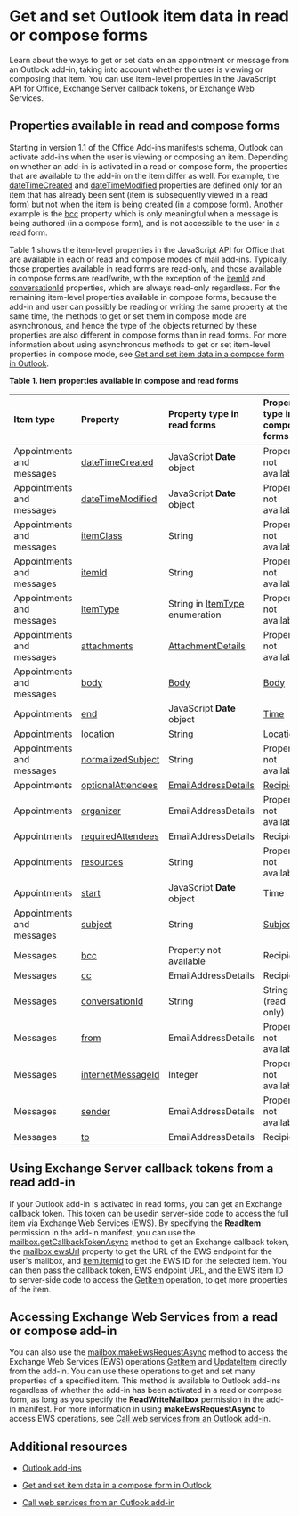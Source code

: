 
# Get and set Outlook item data in read or compose forms
Learn about the ways to get or set data on an appointment or message from an Outlook add-in, taking into account whether the user is viewing or composing that item. You can use item-level properties in the JavaScript API for Office, Exchange Server callback tokens, or Exchange Web Services.




## Properties available in read and compose forms


Starting in version 1.1 of the Office Add-ins manifests schema, Outlook can activate add-ins when the user is viewing or composing an item. Depending on whether an add-in is activated in a read or compose form, the properties that are available to the add-in on the item differ as well. For example, the [dateTimeCreated](http://dev.outlook.com/reference/add-ins/Office.context.mailbox.item.html) and [dateTimeModified](http://dev.outlook.com/reference/add-ins/Office.context.mailbox.item.html) properties are defined only for an item that has already been sent (item is subsequently viewed in a read form) but not when the item is being created (in a compose form). Another example is the [bcc](http://dev.outlook.com/reference/add-ins/Office.context.mailbox.item.html) property which is only meaningful when a message is being authored (in a compose form), and is not accessible to the user in a read form.

Table 1 shows the item-level properties in the JavaScript API for Office that are available in each of read and compose modes of mail add-ins. Typically, those properties available in read forms are read-only, and those available in compose forms are read/write, with the exception of the [itemId](http://dev.outlook.com/reference/add-ins/Office.context.mailbox.item.html) and [conversationId](http://dev.outlook.com/reference/add-ins/Office.context.mailbox.item.html) properties, which are always read-only regardless. For the remaining item-level properties available in compose forms, because the add-in and user can possibly be reading or writing the same property at the same time, the methods to get or set them in compose mode are asynchronous, and hence the type of the objects returned by these properties are also different in compose forms than in read forms. For more information about using asynchronous methods to get or set item-level properties in compose mode, see [Get and set item data in a compose form in Outlook](../outlook/get-and-set-item-data-in-a-compose-form.md).


**Table 1. Item properties available in compose and read forms**


|**Item type**|**Property**|**Property type in read forms**|**Property type in compose forms**|
|:-----|:-----|:-----|:-----|
|Appointments and messages|[dateTimeCreated](http://dev.outlook.com/reference/add-ins/Office.context.mailbox.item.html)|JavaScript  **Date** object|Property not available|
|Appointments and messages|[dateTimeModified](http://dev.outlook.com/reference/add-ins/Office.context.mailbox.item.html)|JavaScript  **Date** object|Property not available|
|Appointments and messages|[itemClass](http://dev.outlook.com/reference/add-ins/Office.context.mailbox.item.html)|String|Property not available|
|Appointments and messages|[itemId](http://dev.outlook.com/reference/add-ins/Office.context.mailbox.item.html)|String|Property not available|
|Appointments and messages|[itemType](http://dev.outlook.com/reference/add-ins/Office.context.mailbox.item.html)|String in [ItemType](http://dev.outlook.com/reference/add-ins/Office.MailboxEnums.html) enumeration|Property not available|
|Appointments and messages|[attachments](http://dev.outlook.com/reference/add-ins/Office.context.mailbox.item.html)|[AttachmentDetails](http://dev.outlook.com/reference/add-ins/simple-types.html)|Property not available|
|Appointments and messages|[body](http://dev.outlook.com/reference/add-ins/Office.context.mailbox.item.html)|[Body](http://dev.outlook.com/reference/add-ins/Body.html)|[Body](http://dev.outlook.com/reference/add-ins/Body.html)|
|Appointments|[end](http://dev.outlook.com/reference/add-ins/Office.context.mailbox.item.html)|JavaScript  **Date** object|[Time](http://dev.outlook.com/reference/add-ins/Time.html)|
|Appointments|[location](http://dev.outlook.com/reference/add-ins/Office.context.mailbox.item.html)|String|[Location](http://dev.outlook.com/reference/add-ins/Location.html)|
|Appointments and messages|[normalizedSubject](http://dev.outlook.com/reference/add-ins/Office.context.mailbox.item.html)|String|Property not available|
|Appointments|[optionalAttendees](http://dev.outlook.com/reference/add-ins/Office.context.mailbox.item.html)|[EmailAddressDetails](http://dev.outlook.com/reference/add-ins/simple-types.html)|[Recipients](http://dev.outlook.com/reference/add-ins/Recipients.html)|
|Appointments|[organizer](http://dev.outlook.com/reference/add-ins/Office.context.mailbox.item.html)|EmailAddressDetails|Property not available|
|Appointments|[requiredAttendees](http://dev.outlook.com/reference/add-ins/Office.context.mailbox.item.html)|EmailAddressDetails|Recipients|
|Appointments|[resources](http://dev.outlook.com/reference/add-ins/Office.context.mailbox.item.html)|String|Property not available|
|Appointments|[start](http://dev.outlook.com/reference/add-ins/Office.context.mailbox.item.html)|JavaScript  **Date** object|Time|
|Appointments and messages|[subject](http://dev.outlook.com/reference/add-ins/Office.context.mailbox.item.html)|String|[Subject](http://dev.outlook.com/reference/add-ins/Subject.html)|
|Messages|[bcc](http://dev.outlook.com/reference/add-ins/Office.context.mailbox.item.html)|Property not available|Recipients|
|Messages|[cc](http://dev.outlook.com/reference/add-ins/Office.context.mailbox.item.html)|EmailAddressDetails|Recipients|
|Messages|[conversationId](http://dev.outlook.com/reference/add-ins/Office.context.mailbox.item.html)|String|String (read only)|
|Messages|[from](http://dev.outlook.com/reference/add-ins/Office.context.mailbox.item.html)|EmailAddressDetails|Property not available|
|Messages|[internetMessageId](http://dev.outlook.com/reference/add-ins/Office.context.mailbox.item.html)|Integer|Property not available|
|Messages|[sender](http://dev.outlook.com/reference/add-ins/Office.context.mailbox.item.html)|EmailAddressDetails|Property not available|
|Messages|[to](http://dev.outlook.com/reference/add-ins/Office.context.mailbox.item.html)|EmailAddressDetails|Recipients|

## Using Exchange Server callback tokens from a read add-in


If your Outlook add-in is activated in read forms, you can get an Exchange callback token. This token can be usedin server-side code to access the full item via Exchange Web Services (EWS). By specifying the  **ReadItem** permission in the add-in manifest, you can use the [mailbox.getCallbackTokenAsync](http://dev.outlook.com/reference/add-ins/Office.context.mailbox.html) method to get an Exchange callback token, the [mailbox.ewsUrl](http://dev.outlook.com/reference/add-ins/Office.context.mailbox.html) property to get the URL of the EWS endpoint for the user's mailbox, and [item.itemId](http://dev.outlook.com/reference/add-ins/Office.context.mailbox.item.html) to get the EWS ID for the selected item. You can then pass the callback token, EWS endpoint URL, and the EWS item ID to server-side code to access the [GetItem](http://msdn.microsoft.com/en-us/library/e3590b8b-c2a7-4dad-a014-6360197b68e4%28Office.15%29.aspx) operation, to get more properties of the item.


## Accessing Exchange Web Services from a read or compose add-in


You can also use the [mailbox.makeEwsRequestAsync](http://dev.outlook.com/reference/add-ins/Office.context.mailbox.html) method to access the Exchange Web Services (EWS) operations [GetItem](http://msdn.microsoft.com/en-us/library/e3590b8b-c2a7-4dad-a014-6360197b68e4%28Office.15%29.aspx) and [UpdateItem](http://msdn.microsoft.com/en-us/library/5d027523-e0bc-4da2-b60b-0cb9fc1fdfe4%28Office.15%29.aspx) directly from the add-in. You can use these operations to get and set many properties of a specified item. This method is available to Outlook add-ins regardless of whether the add-in has been activated in a read or compose form, as long as you specify the **ReadWriteMailbox** permission in the add-in manifest. For more information in using **makeEwsRequestAsync** to access EWS operations, see [Call web services from an Outlook add-in](../outlook/web-services.md).


## Additional resources



- [Outlook add-ins](../outlook/outlook-add-ins.md)
    
- [Get and set item data in a compose form in Outlook](../outlook/get-and-set-item-data-in-a-compose-form.md)
    
- [Call web services from an Outlook add-in](../outlook/web-services.md)
    


